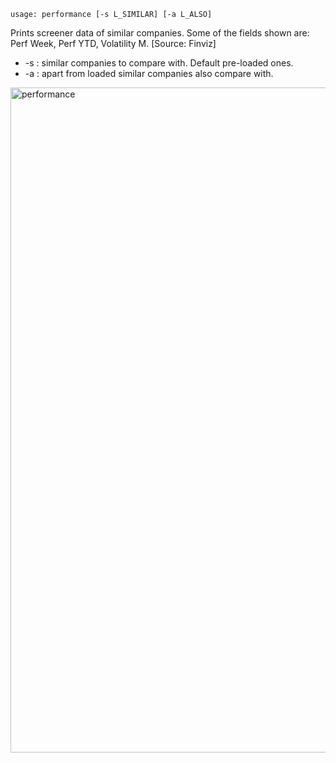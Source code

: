 ```text
usage: performance [-s L_SIMILAR] [-a L_ALSO]
```

Prints screener data of similar companies. Some of the fields shown are: Perf Week, Perf YTD, Volatility M. [Source: Finviz]

* -s : similar companies to compare with. Default pre-loaded ones.
* -a : apart from loaded similar companies also compare with.

<img width="1064" alt="performance" src="https://user-images.githubusercontent.com/25267873/114103691-7b51ca80-98c1-11eb-87d1-c816cda569bd.png">
